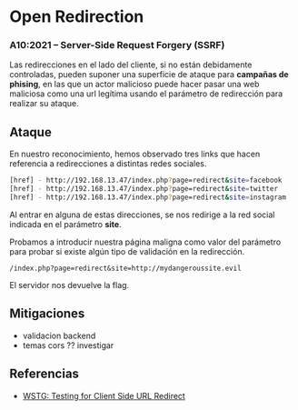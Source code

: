 # Open Redirection
### A10:2021 – Server-Side Request Forgery (SSRF)


Las redirecciones en el lado del cliente, si no están debidamente controladas, pueden suponer una superficie de ataque para **campañas de phising**, en las que un actor malicioso puede hacer pasar una web maliciosa como una url legítima usando el parámetro de redirección para realizar su ataque.

## Ataque
En nuestro reconocimiento, hemos observado tres links que hacen referencia a redirecciones a distintas redes sociales.

```bash
[href] - http://192.168.13.47/index.php?page=redirect&site=facebook
[href] - http://192.168.13.47/index.php?page=redirect&site=twitter
[href] - http://192.168.13.47/index.php?page=redirect&site=instagram
```

Al entrar en alguna de estas direcciones, se nos redirige a la red social indicada en el parámetro **site**.

Probamos a introducir nuestra página maligna como valor del parámetro para probar si existe algún tipo de validación en la redirección.

```
/index.php?page=redirect&site=http://mydangeroussite.evil
```

El servidor nos devuelve la flag.

## Mitigaciones

- validacion backend
- temas cors ?? investigar

## Referencias

- [WSTG: Testing for Client Side URL Redirect](https://owasp.org/www-project-web-security-testing-guide/v41/4-Web_Application_Security_Testing/11-Client_Side_Testing/04-Testing_for_Client_Side_URL_Redirect)